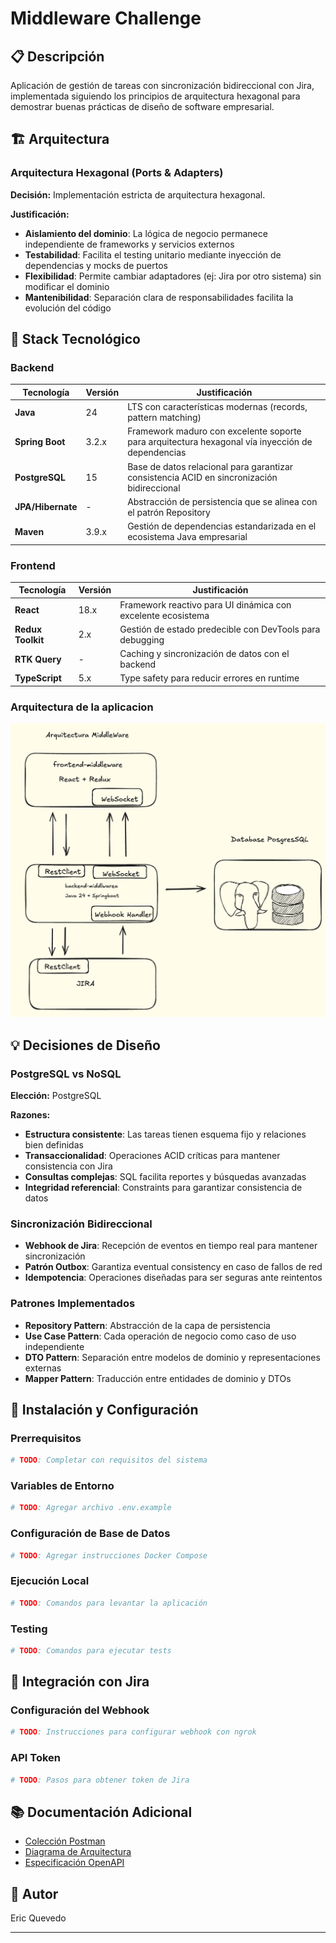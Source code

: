 # Middleware Challenge

## 📋 Descripción
Aplicación de gestión de tareas con sincronización bidireccional con Jira, implementada siguiendo los principios de arquitectura hexagonal para demostrar buenas prácticas de diseño de software empresarial.

## 🏗️ Arquitectura

### Arquitectura Hexagonal (Ports & Adapters)
**Decisión:** Implementación estricta de arquitectura hexagonal.

**Justificación:** 
- **Aislamiento del dominio**: La lógica de negocio permanece independiente de frameworks y servicios externos
- **Testabilidad**: Facilita el testing unitario mediante inyección de dependencias y mocks de puertos
- **Flexibilidad**: Permite cambiar adaptadores (ej: Jira por otro sistema) sin modificar el dominio
- **Mantenibilidad**: Separación clara de responsabilidades facilita la evolución del código

## 🔧 Stack Tecnológico

### Backend

| Tecnología | Versión | Justificación |
|------------|---------|---------------|
| **Java** | 24 | LTS con características modernas (records, pattern matching) |
| **Spring Boot** | 3.2.x | Framework maduro con excelente soporte para arquitectura hexagonal vía inyección de dependencias |
| **PostgreSQL** | 15 | Base de datos relacional para garantizar consistencia ACID en sincronización bidireccional |
| **JPA/Hibernate** | - | Abstracción de persistencia que se alinea con el patrón Repository |
| **Maven** | 3.9.x | Gestión de dependencias estandarizada en el ecosistema Java empresarial |

### Frontend

| Tecnología | Versión | Justificación |
|------------|---------|---------------|
| **React** | 18.x | Framework reactivo para UI dinámica con excelente ecosistema |
| **Redux Toolkit** | 2.x | Gestión de estado predecible con DevTools para debugging |
| **RTK Query** | - | Caching y sincronización de datos con el backend |
| **TypeScript** | 5.x | Type safety para reducir errores en runtime |

### Arquitectura de la aplicacion

![Aquitectura](arquitecturabase.png)

## 💡 Decisiones de Diseño

### PostgreSQL vs NoSQL
**Elección:** PostgreSQL

**Razones:**
- **Estructura consistente**: Las tareas tienen esquema fijo y relaciones bien definidas
- **Transaccionalidad**: Operaciones ACID críticas para mantener consistencia con Jira
- **Consultas complejas**: SQL facilita reportes y búsquedas avanzadas
- **Integridad referencial**: Constraints para garantizar consistencia de datos

### Sincronización Bidireccional
- **Webhook de Jira**: Recepción de eventos en tiempo real para mantener sincronización
- **Patrón Outbox**: Garantiza eventual consistency en caso de fallos de red
- **Idempotencia**: Operaciones diseñadas para ser seguras ante reintentos

### Patrones Implementados
- **Repository Pattern**: Abstracción de la capa de persistencia
- **Use Case Pattern**: Cada operación de negocio como caso de uso independiente
- **DTO Pattern**: Separación entre modelos de dominio y representaciones externas
- **Mapper Pattern**: Traducción entre entidades de dominio y DTOs

## 🚀 Instalación y Configuración

### Prerrequisitos
```bash
# TODO: Completar con requisitos del sistema
```

### Variables de Entorno
```bash
# TODO: Agregar archivo .env.example
```

### Configuración de Base de Datos
```bash
# TODO: Agregar instrucciones Docker Compose
```

### Ejecución Local
```bash
# TODO: Comandos para levantar la aplicación
```

### Testing
```bash
# TODO: Comandos para ejecutar tests
```

## 🔌 Integración con Jira

### Configuración del Webhook
```bash
# TODO: Instrucciones para configurar webhook con ngrok
```

### API Token
```bash
# TODO: Pasos para obtener token de Jira
```

## 📚 Documentación Adicional

- [Colección Postman](./docs/postman-collection.json)
- [Diagrama de Arquitectura](./docs/architecture-diagram.png)
- [Especificación OpenAPI](./docs/openapi.yaml)

## 👤 Autor
Eric Quevedo

---
